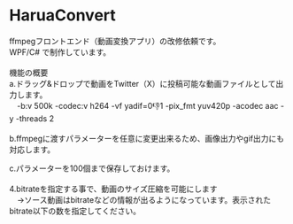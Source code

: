 # HaruaConvert
ffmpegフロントエンド（動画変換アプリ）の改修依頼です。<br>
WPF/C# で制作しています。<br>
<br>
機能の概要<br>
a.ドラッグ&ドロップで動画をTwitter（X）に投稿可能な動画ファイルとして出力します。<br>
　-b:v 500k -codec:v h264 -vf yadif=0:-1:1 -pix_fmt yuv420p -acodec aac -y -threads 2<br>
 <br>
b.ffmpegに渡すパラメーターを任意に変更出来るため、画像出力やgif出力にも対応します。<br>

c.パラメーターを100個まで保存しておけます。<br>
<br>
4.bitrateを指定する事で、動画のサイズ圧縮を可能にします<br>
　→ソース動画はbitrateなどの情報が出るようになっています。表示されたbitrate以下の数を指定してください。<br>
